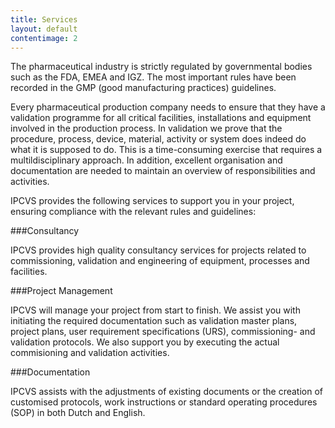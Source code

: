 ```yaml
---
title: Services
layout: default
contentimage: 2
---
```


The pharmaceutical industry is strictly regulated by governmental bodies such as the FDA, EMEA and IGZ. The most important rules have been recorded in the GMP (good manufacturing practices) guidelines.

Every pharmaceutical production company needs to ensure that they have a validation programme for all critical facilities, installations and equipment involved in the production process. In validation we prove that the procedure, process, device, material, activity or system does indeed do what it is supposed to do. This is a time-consuming exercise that requires a multildisciplinary approach. In addition, excellent organisation and documentation are needed to maintain an overview of responsibilities and activities.

IPCVS provides the following services to support you in your project, ensuring compliance with the relevant rules and guidelines:

###Consultancy

IPCVS provides high quality consultancy services for projects related to commissioning, validation and engineering of equipment, processes and facilities.

###Project Management

IPCVS will manage your project from start to finish. We assist you with initiating the required documentation such as validation master plans, project plans, user requirement specifications (URS), commissioning- and validation protocols. We also support you by executing the actual commisioning and validation activities.

###Documentation

IPCVS assists with the adjustments of existing documents or the creation of customised protocols, work instructions or standard operating procedures (SOP) in both Dutch and English.

